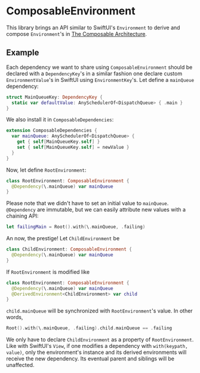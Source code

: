 # ComposableEnvironment

This library brings an API similar to SwiftUI's `Environment` to derive and compose `Environment`'s in [The Composable Architecture](https://github.com/pointfreeco/swift-composable-architecture). 

## Example
Each dependency we want to share using `ComposableEnvironment` should be declared with a `DependencyKey`'s in a similar fashion one declare custom `EnvironmentValue`'s in SwiftUI using `EnvironmentKey`'s. Let define a `mainQueue` dependency:
````swift
struct MainQueueKey: DependencyKey {
  static var defaultValue: AnySchedulerOf<DispatchQueue> { .main }
}
````
We also install it in `ComposableDependencies`:
````swift
extension ComposableDependencies {
  var mainQueue: AnySchedulerOf<DispatchQueue> {
    get { self[MainQueueKey.self] }
    set { self[MainQueueKey.self] = newValue }
  }
}
````
Now, let define `RootEnvironment`:
````swift
class RootEnvironment: ComposableEnvironment {
  @Dependency(\.mainQueue) var mainQueue
}
````
Please note that we didn't have to set an initial value to `mainQueue`. `@Dependency` are immutable, but we can easily attribute new values with a chaining API:
````swift
let failingMain = Root().with(\.mainQueue, .failing)
````

An now, the prestige! Let `ChildEnvironment` be 
````swift
class ChildEnvironment: ComposableEnvironment {
  @Dependency(\.mainQueue) var mainQueue
}
````
If `RootEnvironment` is modified like
````swift
class RootEnvironment: ComposableEnvironment {
  @Dependency(\.mainQueue) var mainQueue
  @DerivedEnvironment<ChildEnvironment> var child
}
````
`child.mainQueue` will be synchronized with `RootEnvironment`'s value. In other words,
````swift
Root().with(\.mainQueue, .failing).child.mainQueue == .failing
````
We only have to declare `ChildEnvironment` as a property of `RootEnvironment`. Like with SwiftUI's `View`, if one modifies a dependency with `with(keypath, value)`, only the environment's instance and its derived environments will receive the new dependency. Its eventual parent and siblings will be unaffected.

